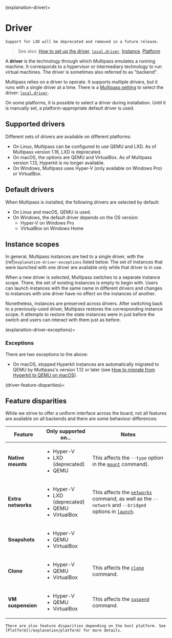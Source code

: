 (explanation-driver)=
# Driver

```{warning}
Support for LXD will be deprecated and removed in a future release.
```

> See also: [How to set up the driver](/how-to-guides/customise-multipass/set-up-the-driver), [`local.driver`](/reference/settings/local-driver), [Instance](/explanation/instance), [Platform](/explanation/platform)

A **driver** is the technology through which Multipass emulates a running machine. It corresponds to a hypervisor or intermediary technology to run virtual machines. The driver is sometimes also referred to as "backend".

Multipass relies on a driver to operate. It supports multiple drivers, but it runs with a single driver at a time. There is a [Multipass setting](/reference/settings/index) to select the driver: [`local.driver`](/reference/settings/local-driver).

On some platforms, it is possible to select a driver during installation. Until it is manually set, a platform-appropriate default driver is used.

## Supported drivers

Different sets of drivers are available on different platforms:

- On Linux, Multipass can be configured to use QEMU and LXD. As of Multipass version 1.16, LXD is deprecated.
- On macOS, the options are QEMU and VirtualBox. As of Multipass version 1.13, Hyperkit is no longer available.
- On Windows, Multipass uses Hyper-V (only available on Windows Pro) or VirtualBox.

## Default drivers

When Multipass is installed, the following drivers are selected by default:

- On Linux and macOS, QEMU is used.
- On Windows, the default driver depends on the OS version:
  + Hyper-V on Windows Pro
  + VirtualBox on Windows Home

## Instance scopes

In general, Multipass instances are tied to a single driver, with the {ref}`explanation-driver-exceptions` listed below. The set of instances that were launched with one driver are available only while that driver is in use.

When a new driver is selected, Multipass switches to a separate instance scope. There, the set of existing instances is empty to begin with. Users can launch instances with the same name in different drivers and changes to instances with one driver have no effect on the instances of another.

Nonetheless, instances are preserved across drivers. After switching back to a previously-used driver, Multipass restores the corresponding instance scope. It attempts to restore the state instances were in just before the switch and users can interact with them just as before.

(explanation-driver-exceptions)=
### Exceptions

There are two exceptions to the above:

  <!-- - On Linux, QEMU and libvirt (deprecated) share the same driver scope. -->
  - On macOS, stopped Hyperkit instances are automatically migrated to QEMU by Multipass's version 1.12 or later (see [How to migrate from Hyperkit to QEMU on macOS](/how-to-guides/customise-multipass/migrate-from-hyperkit-to-qemu-on-macos)).

(driver-feature-disparities)=
## Feature disparities

While we strive to offer a uniform interface across the board, not all features are available on all backends and there are some behaviour differences:

| Feature | Only supported on... | Notes |
|--- | --- | --- |
| **Native mounts** | <ul><li>Hyper-V</li><li>LXD (deprecated)</li><li>QEMU</li></ul> | This affects the `--type` option in the [`mount`](/reference/command-line-interface/mount) command). |
| **Extra networks** | <ul><li>Hyper-V</li><li>LXD (deprecated)</li><li>QEMU</li><li>VirtualBox</li></ul> | This affects the [`networks`](/reference/command-line-interface/networks) command, as well as the `--network` and `--bridged` options in [`launch`](/reference/command-line-interface/launch). |
| **Snapshots** | <ul><li>Hyper-V</li><li>QEMU</li><li>VirtualBox</li></ul> |  |
| **Clone** | <ul><li>Hyper-V</li><li>QEMU</li><li>VirtualBox</li></ul> |  This affects the [`clone`](/reference/command-line-interface/clone) command.|
| **VM suspension** | <ul><li>Hyper-V</li><li>QEMU</li><li>VirtualBox</li></ul> | This affects the [`suspend`](/reference/command-line-interface/suspend) command. |

<!-- old formatting
- **Native mounts** are supported only on Hyper-V, QEMU, and LXD. This affects the `--type` option in the [`mount`](/reference/command-line-interface/mount) command).
- **Extra networks** are supported only on LXD, Hyper-V, VirtualBox, and QEMU on macOS. This affects the [`networks`](/reference/command-line-interface/networks) command, as well as the `--network` and `--bridged` options in [`launch`](/reference/command-line-interface/launch).
- **Snapshots** are supported only on QEMU, Hyper-V, and VirtualBox *[the latter since version 1.15]*.
- **VM suspension** is supported on QEMU, libvirt, Hyper-V, and VirtualBox. This affects the [`suspend`](/reference/command-line-interface/suspend) command.
-->

```{note}
There are also feature disparities depending on the host platform. See [Platform](/explanation/platform) for more details.
```
